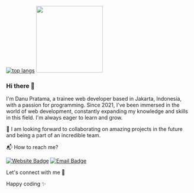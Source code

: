 [![top langs](https://github-readme-stats.vercel.app/api/top-langs/?username=danutama&layout=compact)](https://github.com/danutama/github-readme-stats)
<img height="180em" src="https://github-readme-stats.vercel.app/api?username=danutama&theme=buefy&show_icons=true&border_color=#8d5cff&&count_private=true&include_all_commits=true" />

### Hi there 👋

I'm Danu Pratama, a trainee web developer based in Jakarta, Indonesia, with a passion for programming. Since 2021, I've been immersed in the world of web development, constantly expanding my knowledge and skills in this field. I'm always eager to learn and grow.

🚀 I am looking forward to collaborating on amazing projects in the future and being a part of an incredible team.

📬 How to reach me? 

[![Website Badge](https://img.shields.io/badge/Website-orange?style=for-the-badge&logo=website&logoColor=white)](https://danutama.github.io)  [![Email Badge](https://img.shields.io/badge/Email-blue?style=for-the-badge&logo=gmail&logoColor=white)](mailto:danupratama.dev@gmail.com)

Let's connect with me 👋

Happy coding ✨
